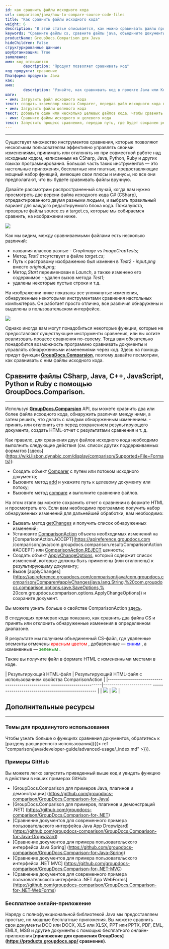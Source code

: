 ```yaml
---
id: как сравнить файлы исходного кода
url: comparison/java/how-to-compare-source-code-files
title: "Как сравнить файлы исходного кода"
weight: 6
description: "В этой статье описывается, как можно сравнивать файлы программирования и объединять их в один файл с внесенными или отмененными изменениями. GroupDocs.Comparison for Java предоставляет возможность поиска отличий в таких файлах как: CS, Java, Python, C++, Ruby и других"
keywords: "Сравните файлы cs, сравните файлы java, объедините документы"
productName: GroupDocs.Comparison для Java
hideChildren: False
структурированные данные:
шоуОрганизация: True
заявление:
имя: код отличается
        description: "Продукт позволяет сравнивать код"
код продукта: сравнение
Платформа продукта: Java
как:
имя:
        description: "Узнайте, как сравнивать код в проекте Java или Kotlin."
шаги:
- имя: Загрузить файл исходного кода
текст: создать экземпляр класса Comparer, передав файл исходного кода в качестве параметра конструктора.
- имя: Загрузить файлы целевого кода
текст: добавьте один или несколько целевых файлов кода, чтобы сравнить их с исходным
- имя: Сравните файлы исходного и целевого кода
текст: Запустить процесс сравнения, передав путь, где будет сохранен результат сравнения
---
```


***

Существует множество инструментов сравнения, которые позволяют нескольким пользователям эффективно управлять своими изменениями, принимать или отклонять их при совместной работе над исходным кодом, написанным на CSharp, Java, Python, Ruby и других языках программирования. Большая часть таких инструментов — это настольные приложения, бесплатные или платные, предоставляющие мощный набор функций, имеющие свои плюсы и минусы, но все они предполагают, что вы будете сравнивать файлы вручную.

Давайте рассмотрим распространенный случай, когда вам нужно просмотреть две версии файла исходного кода C# (CSharp), отредактированного двумя разными людьми, и выбрать правильный вариант для каждого редактируемого блока кода. Пожалуйста, проверьте файлы source.cs и target.cs, которые мы собираемся сравнить, на изображении ниже.

![](comparison/java/images/how-to-compare-source-code-files1.png)

Как мы видим, между сравниваемыми файлами есть несколько различий:
* названия классов разные - *CropImage* vs *ImageCropTests*;
* Метод *Test1* отсутствует в файле *target.cs*;
* Путь к растровому изображению был изменен в *Test2* - *input.png* вместо *original.png*;
* Метод *Start* переименован в *Launch*, а также изменено его содержимое - удален вызов метода *Test1*;
* удалены некоторые пустые строки и т.д.

На изображении ниже показаны все упомянутые изменения, обнаруженные некоторыми инструментами сравнения настольных компьютеров. Он работает просто отлично, все различия обнаружены и выделены в пользовательском интерфейсе.

![](comparison/java/images/how-to-compare-source-code-files2.png)

Однако иногда вам могут понадобиться некоторые функции, которые не предоставляют существующие инструменты сравнения, или вы хотите реализовать процесс сравнения по-своему. Тогда вам обязательно понадобится возможность программно сравнивать документы и управлять обнаруженными изменениями через код. Здесь на помощь придут функции **[GroupDocs.Comparsion](https://products.groupdocs.com/comparison)**, поэтому давайте посмотрим, как сравнивать с ним файлы исходного кода.

## Сравните файлы CSharp, Java, C++, JavaScript, Python и Ruby с помощью GroupDocs.Comparison.
 

---

Используя **[GroupDocs.Comparsion](https://products.groupdocs.com/comparison)** API, вы можете сравнить два или более файла исходного кода, обнаружить различия между ними, а затем решить, что делать с каждым обнаруженным изменением. - принять или отклонить его перед сохранением результирующего документа, создать HTML-отчет с результатами сравнения и т. д.

Как правило, для сравнения двух файлов исходного кода необходимо выполнить следующие действия (см. список других поддерживаемых форматов [здесь] (https://wiki.lisbon.dynabic.com/display/comparison/Supported+File+Formats)):

* Создать объект [Comparer](https://apireference.groupdocs.com/comparison/java/com.groupdocs.comparison/Comparer) с путем или потоком исходного документа;
* Вызовите метод [add](https://apireference.groupdocs.com/comparison/java/com.groupdocs.comparison/Comparer#add(java.lang.String)) и укажите путь к целевому документу или потоку;
* Вызовите метод [compare](https://apireference.groupdocs.com/comparison/java/com.groupdocs.comparison/Comparer#compare()) и выполните сравнение файлов.

На этом этапе вы можете сохранить отчет о сравнении в формате HTML и просмотреть его. Если вам необходимо программно получить набор обнаруженных изменений для дальнейшей обработки, вам необходимо:

* Вызвать метод [getChanges](https://apireference.groupdocs.com/comparison/java/com.groupdocs.comparison/Comparer#getChanges()) и получить список обнаруженных изменений;
* Установите [ComparisonAction](https://apireference.groupdocs.com/comparison/java/com.groupdocs.comparison.result/ComparisonAction) объекта необходимых изменений на [ComparisonAction.ACCEPT](https://apireference.groupdocs.com /comparison/java/com.groupdocs.comparison.result/ComparisonAction#ACCEPT) или [ComparisonAction.REJECT](https://apireference.groupdocs.com/comparison/java/com.groupdocs.comparison.result/ComparisonAction#REJECT) ценность;
* Создать объект [ApplyChangeOptions](https://apireference.groupdocs.com/comparison/java/com.groupdocs.comparison.options/ApplyChangeOptions), который содержит список изменений, которые должны быть применены (или отклонены) к результирующему документу;
* Вызов [applyChanges](https://apireference.groupdocs.com/comparison/java/com.groupdocs.comparison/Comparer#applyChanges(java.lang.String,%20com.groupdocs.comparison.options.save.SaveOptions,% 20com.groupdocs.comparison.options.ApplyChangeOptions)) и сохраните документ.

Вы можете узнать больше о свойстве ComparisonAction [здесь](https://wiki.lisbon.dynabic.com/display/comparison/How+to+merge+source+code+files).

В следующих примерах кода показано, как сравнить два файла CS и принять или отклонить обнаруженные изменения в определенном диапазоне.

<script src="https://gist.github.com/groupdocs-comparison-gists/a7fa2bad5b8034df93e8e68d3cba83fc.js"></script>

В результате мы получаем объединенный CS-файл, где удаленные элементы отмечены <font color="red">красным цветом</font> , добавленные — <font color="blue">синим</font> , а измененные — <font color="green">зеленым</font> .

Также вы получите файл в формате HTML с измененными местами в коде.

| Результирующий HTML-файл | Результирующий HTML-файл с использованием свойства ComparisonAction |
|------------------------------------------------- -------------------------|------------------------ -------------------------------------------------- |
| ![](comparison/java/images/how-to-compare-source-code-files_result1.png) | ![](comparison/java/images/how-to-compare-source-code-files_result2.png) |

## Дополнительные ресурсы

---

### Темы для продвинутого использования
Чтобы узнать больше о функциях сравнения документов, обратитесь к [разделу расширенного использования]({{< ref "comparison/java/developer-guide/advanced-usage/_index.md" >}}).

### Примеры GitHub
Вы можете легко запустить приведенный выше код и увидеть функцию в действии в наших примерах GitHub:

* [GroupDocs.Comparison для примеров Java, плагинов и демонстрации] (https://github.com/groupdocs-comparison/GroupDocs.Comparison-for-Java)
* [GroupDocs.Comparison для примеров, плагинов и демонстраций .NET] (https://github.com/groupdocs-comparison/GroupDocs.Comparison-for-.NET)
* [Сравнение документов для современного примера пользовательского интерфейса Java App Dropwizard] (https://github.com/groupdocs-comparison/GroupDocs.Comparison-for-Java-Dropwizard)
* [Сравнение документов для примера пользовательского интерфейса Java Spring] (https://github.com/groupdocs-comparison/GroupDocs.Comparison-for-Java-Spring)
* [Сравнение документов для примера пользовательского интерфейса .NET MVC] (https://github.com/groupdocs-comparison/GroupDocs.Comparison-for-.NET-MVC)
* [Сравнение документов для современного примера пользовательского интерфейса .NET App WebForms] (https://github.com/groupdocs-comparison/GroupDocs.Comparison-for-.NET-WebForms)


### Бесплатное онлайн-приложение
Наряду с полнофункциональной библиотекой Java мы предоставляем простые, но мощные бесплатные приложения.
Вы можете сравнить свои документы DOC или DOCX, XLS или XLSX, PPT или PPTX, PDF, EML, EMLX, MSG и другие документы с помощью бесплатного онлайн-приложения **[приложение для сравнения GroupDocs] (https://products.groupdocs.app/ сравнение)**.


